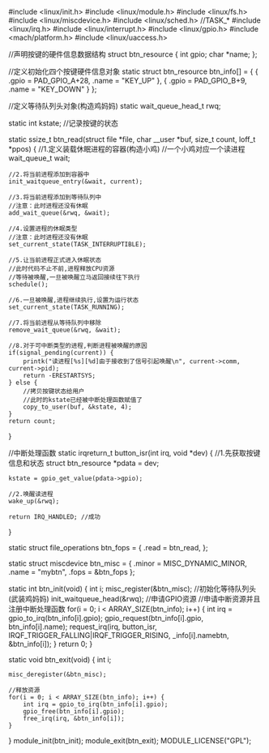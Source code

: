 
#include <linux/init.h>
#include <linux/module.h>
#include <linux/fs.h>
#include <linux/miscdevice.h>
#include <linux/sched.h> //TASK_*
#include <linux/irq.h>
#include <linux/interrupt.h>
#include <linux/gpio.h>
#include <mach/platform.h>
#include <linux/uaccess.h>

//声明按键的硬件信息数据结构
struct btn_resource {
    int gpio;
    char *name;
};

//定义初始化四个按键硬件信息对象
static struct btn_resource btn_info[] = {
    {
        .gpio = PAD_GPIO_A+28,
        .name = "KEY_UP"
    },
    {
        .gpio = PAD_GPIO_B+9,
        .name = "KEY_DOWN"
    }
};

//定义等待队列头对象(构造鸡妈妈)
static wait_queue_head_t rwq; 

static int kstate; //记录按键的状态

static ssize_t btn_read(struct file *file,
                        char __user *buf,
                        size_t count,
                        loff_t *ppos)
{
    //1.定义装载休眠进程的容器(构造小鸡)
    //一个小鸡对应一个读进程
    wait_queue_t wait;

    //2.将当前进程添加到容器中
    init_waitqueue_entry(&wait, current);

    //3.将当前进程添加到等待队列中
    //注意：此时进程还没有休眠
    add_wait_queue(&rwq, &wait);

    //4.设置进程的休眠类型
    //注意：此时进程还没有休眠
    set_current_state(TASK_INTERRUPTIBLE);
    
    //5.让当前进程正式进入休眠状态
    //此时代码不止不前,进程释放CPU资源
    //等待被唤醒,一旦被唤醒立马返回接续往下执行
    schedule();
    
    //6.一旦被唤醒,进程继续执行,设置为运行状态
    set_current_state(TASK_RUNNING);

    //7.将当前进程从等待队列中移除
    remove_wait_queue(&rwq, &wait);

    //8.对于可中断类型的进程,判断进程被唤醒的原因
    if(signal_pending(current)) {
        printk("读进程[%s][%d]由于接收到了信号引起唤醒\n", current->comm, current->pid);
        return -ERESTARTSYS;
    } else {
        //拷贝按键状态给用户
        //此时的kstate已经被中断处理函数赋值了
        copy_to_user(buf, &kstate, 4);
    }
    return count;
}

//中断处理函数
static irqreturn_t button_isr(int irq, void *dev)
{
    //1.先获取按键信息和状态
    struct btn_resource *pdata = dev;

    kstate = gpio_get_value(pdata->gpio);

    //2.唤醒读进程
    wake_up(&rwq);
    
    return IRQ_HANDLED; //成功
}

static struct file_operations btn_fops = {
    .read = btn_read,
};

static struct miscdevice btn_misc = {
    .minor = MISC_DYNAMIC_MINOR,
    .name = "mybtn",
    .fops = &btn_fops
};

static int btn_init(void)
{
    int i;
    misc_register(&btn_misc);
    //初始化等待队列头(武装鸡妈妈)
    init_waitqueue_head(&rwq);
    //申请GPIO资源
    //申请中断资源并且注册中断处理函数
    for(i = 0; i < ARRAY_SIZE(btn_info); i++) {
        int irq = gpio_to_irq(btn_info[i].gpio);
        gpio_request(btn_info[i].gpio,
                        btn_info[i].name);
        request_irq(irq, button_isr,
         IRQF_TRIGGER_FALLING|IRQF_TRIGGER_RISING,
         _info[i].namebtn, &btn_info[i]);
    }
    return 0;
}

static void btn_exit(void)
{
    int i;

    misc_deregister(&btn_misc);
   
    //释放资源
    for(i = 0; i < ARRAY_SIZE(btn_info); i++) {
        int irq = gpio_to_irq(btn_info[i].gpio);
        gpio_free(btn_info[i].gpio);
        free_irq(irq, &btn_info[i]);
    }
}
module_init(btn_init);
module_exit(btn_exit);
MODULE_LICENSE("GPL");



